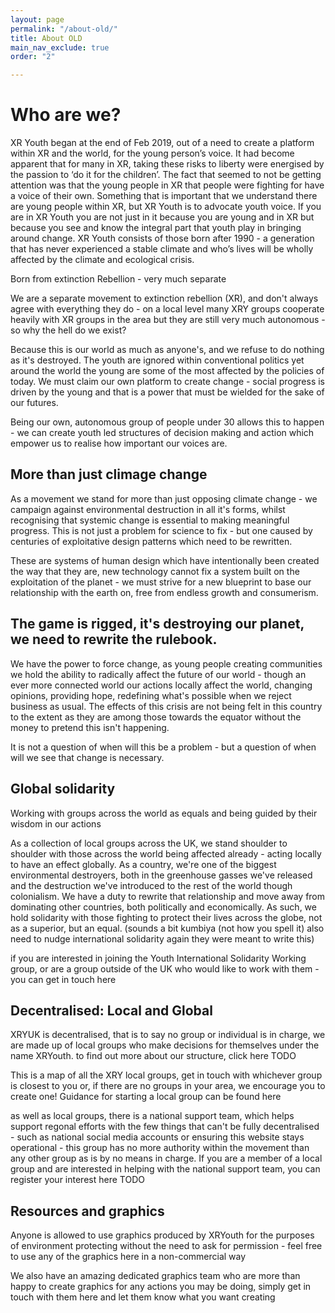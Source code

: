 ```yaml
---
layout: page
permalink: "/about-old/"
title: About OLD
main_nav_exclude: true
order: "2"

---
```

# Who are we?

XR Youth began at the end of Feb 2019, out of a need to create a platform within XR and the world, for the young person’s voice.
It had become apparent that for many in XR, taking these risks to liberty were energised by the passion to ‘do it for the children’. The fact that seemed to not be getting attention was that the young people in XR that people were fighting for have a voice of their own.
Something that is important that we understand there are young people within XR, but XR Youth is to advocate youth voice. If you are in XR Youth you are not just in it because you are young and in XR but because you see and know the integral part that youth play in bringing around change.
XR Youth consists of those born after 1990 - a generation that has never experienced a stable climate and who’s lives will be wholly affected by the climate and ecological crisis.

Born from extinction Rebellion - very much separate

We are a separate movement to extinction rebellion (XR), and don't always agree with everything they do - on a local level many XRY groups cooperate heavily with XR groups in the area but they are still very much autonomous - so why the hell do we exist?

Because this is our world as much as anyone's, and we refuse to do nothing as it's destroyed. The youth are ignored within conventional politics yet around the world the young are some of the most affected by the policies of today. We must claim our own platform to create change - social progress is driven by the young and that is a power that must be wielded for the sake of our futures.

Being our own, autonomous group of people under 30 allows this to happen - we can create youth led structures of decision making and action which empower us to realise how important our voices are.

## More than just climage change

As a movement we stand for more than just opposing climate change - we campaign against environmental destruction in all it's forms, whilst recognising that systemic change is essential to making meaningful progress. This is not just a problem for science to fix - but one caused by centuries of exploitative design patterns which need to be rewritten.

These are systems of human design which have intentionally been created the way that they are, new technology cannot fix a system built on the exploitation of the planet - we must strive for a new blueprint to base our relationship with the earth on, free from endless growth and consumerism.

## The game is rigged, it's destroying our planet, we need to rewrite the rulebook.

We have the power to force change, as young people creating communities we hold the ability to radically affect the future of our world - though an ever more connected world our actions locally affect the world, changing opinions, providing hope, redefining what's possible when we reject business as usual. The effects of this crisis are not being felt in this country to the extent as they are among those towards the equator without the money to pretend this isn't happening.

It is not a question of when will this be a problem - but a question of when will we see that change is necessary.

## Global solidarity

Working with groups across the world as equals and being guided by their wisdom in our actions

As a collection of local groups across the UK, we stand shoulder to shoulder with those across the world being affected already - acting locally to have an effect globally. As a country, we're one of the biggest environmental destroyers, both in the greenhouse gasses we've released and the destruction we've introduced to the rest of the world though colonialism. We have a duty to rewrite that relationship and move away from dominating other countries, both politically and economically. As such, we hold solidarity with those fighting to protect their lives across the globe, not as a superior, but an equal. (sounds a bit kumbiya (not how you spell it) also need to nudge international solidarity again they were meant to write this)

if you are interested in joining the Youth International Solidarity Working group, or are a group outside of the UK who would like to work with them - you can get in touch here

## Decentralised: Local and Global

XRYUK is decentralised, that is to say no group or individual is in charge, we are made up of local groups who make decisions for themselves under the name XRYouth. to find out more about our structure, click here TODO

This is a map of all the XRY local groups, get in touch with whichever group is closest to you or, if there are no groups in your area, we encourage you to create one! Guidance for starting a local group can be found here

as well as local groups, there is a national support team, which helps support regonal efforts with the few things that can't be fully decentralised - such as national social media accounts or ensuring this website stays operational - this group has no more authority within the movement than any other group as is by no means in charge. If you are a member of a local group and are interested in helping with the national support team, you can register your interest here TODO

## Resources and graphics

Anyone is allowed to use graphics produced by XRYouth for the purposes of environment protecting without the need to ask for permission - feel free to use any of the graphics here in a non-commercial way

We also have an amazing dedicated graphics team who are more than happy to create graphics for any actions you may be doing, simply get in touch with them here and let them know what you want creating
